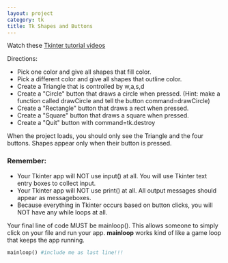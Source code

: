 ```yaml
---
layout: project
category: tk
title: Tk Shapes and Buttons
---
```

Watch these [Tkinter tutorial videos](https://drive.google.com/open?id=1gb9k1pepJA0bC8QmTcXv03PY7UyIBypb)

Directions:

- Pick one color and give all shapes that fill color.
- Pick a different color and give all shapes that outline color.
- Create a Triangle that is controlled by w,a,s,d
- Create a "Circle" button that draws a circle when pressed. (Hint: make a function called drawCircle and tell the button command=drawCircle)
- Create a "Rectangle" button that draws a rect when pressed.
- Create a "Square" button that draws a square when pressed.
- Create a "Quit" button with command=tk.destroy


When the project loads, you should only see the Triangle and the four buttons. Shapes appear only when their button is pressed.

### Remember:
  - Your Tkinter app will NOT use input() at all. You will use Tkinter text entry boxes to collect input.
  - Your Tkinter app will NOT use print() at all. All output messages should appear as messageboxes.
  - Because everything in Tkinter occurs based on button clicks, you will NOT have any while loops at all.


Your final line of code MUST be mainloop(). This allows someone to simply click on your file and run your app. **mainloop** works kind of like a game loop that keeps the app running.
```python
mainloop() #include me as last line!!!
```
